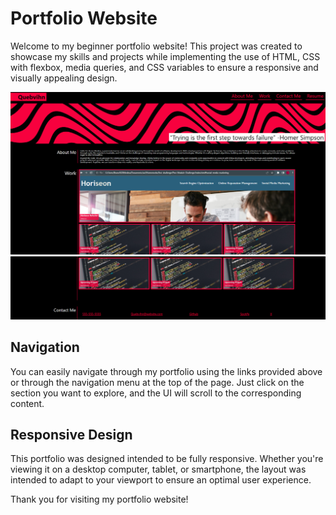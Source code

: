 # Portfolio Website

Welcome to my beginner portfolio website! This project was created to showcase my skills and projects while implementing the use of HTML, CSS with flexbox, media queries, and CSS variables to ensure a responsive and visually appealing design.

![Alt text](assets/images/readme.png)
![Alt text](assets/images/readme-2.png)


## Navigation

You can easily navigate through my portfolio using the links provided above or through the navigation menu at the top of the page. Just click on the section you want to explore, and the UI will scroll to the corresponding content.

## Responsive Design

This portfolio was designed intended to be fully responsive. Whether you're viewing it on a desktop computer, tablet, or smartphone, the layout was intended to adapt to your viewport to ensure an optimal user experience.

Thank you for visiting my portfolio website! 
